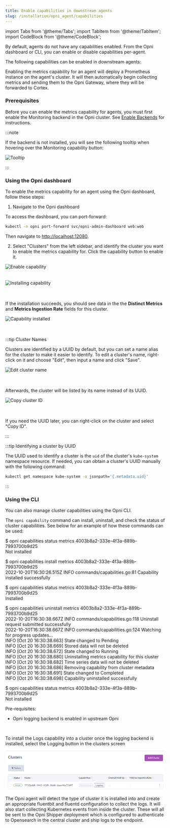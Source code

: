 ```yaml
---
title: Enable capabilities in downstream agents
slug: /installation/opni_agent/capabilities
---
```

import Tabs from '@theme/Tabs';
import TabItem from '@theme/TabItem';
import CodeBlock from '@theme/CodeBlock';

By default, agents do not have any capabilities enabled. From the Opni dashboard or CLI, you can enable or disable capabilities per-agent.

The following capabilities can be enabled in downstream agents:
<Tabs>
<TabItem value="metrics" label="Metrics capability" default>

Enabling the metrics capability for an agent will deploy a Prometheus instance on the agent's cluster. It will then automatically begin collecting metrics and sending them to the Opni Gateway, where they will be forwarded to Cortex.

### Prerequisites

Before you can enable the metrics capability for agents, you must first enable the Monitoring backend in the Opni cluster. See [Enable Backends](/installation/opni/backends) for instructions.

:::note

If the backend is not installed, you will see the following tooltip when hovering over the Monitoring capability button:

<div className="image-border">
  <img
    src={require('/img/installation/agent-capability-cannot-install.png').default} 
    alt="Tooltip"
  />
</div>

:::

### Using the Opni dashboard

To enable the metrics capability for an agent using the Opni dashboard, follow these steps:

1. Navigate to the Opni dashboard

  To access the dashboard, you can port-forward:

  ```bash
  kubectl -n opni port-forward svc/opni-admin-dashboard web:web
  ```
  Then navigate to [http://localhost:12080](http://localhost:12080).

2. Select "Clusters" from the left sidebar, and identify the cluster you want to enable the metrics capability for. Click the capability button to enable it.

  <div className="image-border">
    <img
      src={require('/img/installation/agent-capability-install.png').default} 
      alt="Enable capability"
    />
  </div>

  <br />
  <br />

  <div className="image-border">
    <img
      src={require('/img/installation/agent-capability-install-success.png').default} 
      alt="Installing capability"
    />
  </div>

  <br />
  <br />

  If the installation succeeds, you should see data in the the **Distinct Metrics** and **Metrics Ingestion Rate** fields for this cluster.

  <div className="image-border">
    <img
      src={require('/img/installation/agent-metrics-stats.png').default} 
      alt="Capability installed"
    />
  </div>

  <br />
  <br />

  :::tip Cluster Names

  Clusters are identified by a UUID by default, but you can set a name alias for the cluster to make it easier to identify. To edit a cluster's name, right-click on it and choose "Edit", then input a name and click "Save".

  <div className="image-border">
    <img
      src={require('/img/installation/cluster-edit-name.png').default} 
      alt="Edit cluster name"
    />
  </div>

  <br />
  <br />

  Afterwards, the cluster will be listed by its name instead of its UUID.

  <div className="image-border">
    <img
      src={require('/img/installation/cluster-name-saved.png').default} 
      alt="Copy cluster ID"
    />
  </div>

  <br />
  <br />

  If you need the UUID later, you can right-click on the cluster and select "Copy ID".

  :::

  :::tip Identifying a cluster by UUID

  The UUID used to identify a cluster is the `uid` of the cluster's `kube-system` namespace resource. If needed, you can obtain a cluster's UUID manually with the following command:

  ```bash
  kubectl get namespace kube-system -o jsonpath='{.metadata.uid}'
  ```

  :::

### Using the CLI

You can also manage cluster capabilities using the Opni CLI. 

The `opni capability` command can install, uninstall, and check the status of cluster capabilities. See below for an example of how these commands can be used:


<CodeBlock>

<p>
$ opni capabilities status metrics 4003b8a2-333e-4f3a-889b-7993700b9d25<br />
<span style={{ color: 'red' }}>Not installed</span>
</p>

<p>
$ opni capabilities install metrics 4003b8a2-333e-4f3a-889b-7993700b9d25<br />
2022-10-20T16:30:26.515Z <span style={{ color: 'dodgerblue' }}>INFO</span> <span style={{ color: 'gray' }}>commands/capabilities.go:81</span> Capability installed successfully
</p>

<p>
$ opni capabilities status metrics 4003b8a2-333e-4f3a-889b-7993700b9d25<br />
<span style={{ color: 'limegreen' }}>Installed</span>
</p>

<p>
$ opni capabilities uninstall metrics 4003b8a2-333e-4f3a-889b-7993700b9d25<br />
2022-10-20T16:30:38.667Z <span style={{ color: 'dodgerblue' }}>INFO</span> <span style={{ color: 'gray' }}>commands/capabilities.go:118</span> Uninstall request submitted successfully<br />
2022-10-20T16:30:38.667Z <span style={{ color: 'dodgerblue' }}>INFO</span> <span style={{ color: 'gray' }}>commands/capabilities.go:124</span> Watching for progress updates...<br />
<span style={{ color: 'dodgerblue' }}>INFO</span> [Oct 20 16:30:38.663] State changed to <span style={{ color: 'gold' }}>Pending</span><br />
<span style={{ color: 'dodgerblue' }}>INFO</span> [Oct 20 16:30:38.669] Stored data will not be deleted<br />
<span style={{ color: 'dodgerblue' }}>INFO</span> [Oct 20 16:30:38.672] State changed to <span style={{ color: 'dodgerblue' }}>Running</span><br />
<span style={{ color: 'dodgerblue' }}>INFO</span> [Oct 20 16:30:38.680] Uninstalling metrics capability for this cluster<br />
<span style={{ color: 'dodgerblue' }}>INFO</span> [Oct 20 16:30:38.682] Time series data will not be deleted<br />
<span style={{ color: 'dodgerblue' }}>INFO</span> [Oct 20 16:30:38.686] Removing capability from cluster metadata<br />
<span style={{ color: 'dodgerblue' }}>INFO</span> [Oct 20 16:30:38.691] State changed to <span style={{ color: 'limegreen' }}>Completed</span><br />
<span style={{ color: 'dodgerblue' }}>INFO</span> [Oct 20 16:30:38.698] Capability uninstalled successfully<br />
</p>

<p style={{ margin: '0' }}>
$ opni capabilities status metrics 4003b8a2-333e-4f3a-889b-7993700b9d25<br />
<span style={{ color: 'red' }}>Not installed</span>
</p>
</CodeBlock>

</TabItem>
<TabItem value="logs" label="Logs capability">

Pre-requisites:
 * Opni logging backend is enabled in upstream Opni<br/>
 <br/>

To install the Logs capability into a cluster once the logging backend is installed, select the Logging button in the clusters screen

![Add cluster](/img/clusters.png)

The Opni agent will detect the type of cluster it is installed into and create an appropriate fluentbit and fluentd configuration to collect the logs.  It will also start collecting Kubernetes events from inside the cluster.  These will all be sent to the Opni Shipper deployment which is configured to authenticate to Opensearch in the central cluster and ship logs to the endpoint.

</TabItem>
</Tabs>
